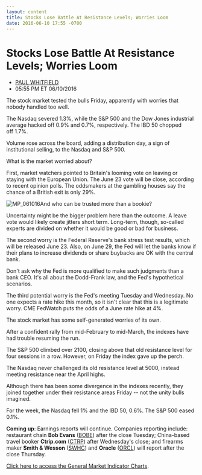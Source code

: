 ```yaml
---
layout: content
title: Stocks Lose Battle At Resistance Levels; Worries Loom
date: 2016-06-10 17:55 -0700
---
```



Stocks Lose Battle At Resistance Levels; Worries Loom
======================================================




* [PAUL WHITFIELD](https://www.investors.com/author/whitfieldp/ "Posts by PAUL WHITFIELD")
* 05:55 PM ET 06/10/2016




The stock market tested the bulls Friday, apparently with worries that nobody handled too well.


The Nasdaq severed 1.3%, while the S&P 500 and the Dow Jones industrial average hacked off 0.9% and 0.7%, respectively. The IBD 50 chopped off 1.7%.


Volume rose across the board, adding a distribution day, a sign of institutional selling, to the Nasdaq and S&P 500.


What is the market worried about?


First, market watchers pointed to Britain's looming vote on leaving or staying with the European Union. The June 23 vote will be close, according to recent opinion polls. The oddsmakers at the gambling houses say the chance of a British exit is only 29%.


![MP_061016](https://www.investors.com/wp-content/uploads/2016/06/MP_061016-217x300.jpg)And who can be trusted more than a bookie?


Uncertainty might be the bigger problem here than the outcome. A leave vote would likely create jitters short term. Long-term, though, so-called experts are divided on whether it would be good or bad for business.


The second worry is the Federal Reserve's bank stress test results, which will be released June 23. Also, on June 29, the Fed will let the banks know if their plans to increase dividends or share buybacks are OK with the central bank.


Don't ask why the Fed is more qualified to make such judgments than a bank CEO. It's all about the Dodd-Frank law, and the Fed's hypothetical scenarios.


The third potential worry is the Fed's meeting Tuesday and Wednesday. No one expects a rate hike this month, so it isn't clear that this is a legitimate worry. CME FedWatch puts the odds of a June rate hike at 4%.


The stock market has some self-generated worries of its own.


After a confident rally from mid-February to mid-March, the indexes have had trouble resuming the run.


The S&P 500 climbed over 2100, closing above that old resistance level for four sessions in a row. However, on Friday the index gave up the perch.


The Nasdaq never challenged its old resistance level at 5000, instead meeting resistance near the April highs.


Although there has been some divergence in the indexes recently, they joined together under their resistance areas Friday -- not the unity bulls imagined.


For the week, the Nasdaq fell 1% and the IBD 50, 0.6%. The S&P 500 eased 0.1%.


**Coming up**: Earnings reports will continue. Companies reporting include: restaurant chain **Bob Evans** ([BOBE](https://research.investors.com/quote.aspx?symbol=BOBE)) after the close Tuesday; China-based travel booker **Ctrip.com** ([CTRP](https://research.investors.com/quote.aspx?symbol=CTRP)) after Wednesday's close; and firearms maker **Smith & Wesson** ([SWHC](https://research.investors.com/quote.aspx?symbol=SWHC)) and **Oracle** ([ORCL](https://research.investors.com/quote.aspx?symbol=ORCL)) will report after the close Thursday.


[Click here to access the General Market Indicator Charts](https://www.investors.com/wp-content/uploads/2016/06/GMI.pdf).




